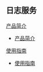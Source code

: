 ## 日志服务

[产品简介]()

* [产品简介](运维工具/日志服务/产品简介/日志服务产品简介.md)  

[使用指南]()

* [使用指南](运维工具/日志服务/使用指南/日志服务使用指南.md)


